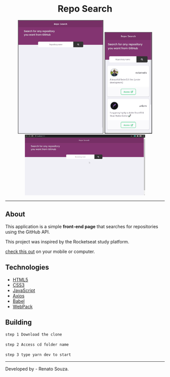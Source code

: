 <h1 align="center">Repo Search</h1>

<div align="center">
   <img src="show/tablet.gif" alt="Tablet" width=270px>
    <img src="show/mobile.gif" alt="Mobile" width=150px>
    <img src="show/desktop.gif" alt="Desktop" width="380px">
</div>

---

##  About

This application is a simple **front-end page** that searches for repositories using the GitHub API.

This project was inspired by the Rocketseat study platform.

[check this out]() on your mobile or computer.

## Technologies

- [HTML5](https://developer.mozilla.org/en-US/docs/Web/Guide/HTML/HTML5)
- [CSS3](https://developer.mozilla.org/en-US/docs/Web/CSS)
- [JavaScript](https://developer.mozilla.org/en-US/docs/Web/JavaScript)
- [Axios](https://github.com/axios/axios)
- [Babel](https://babeljs.io/)
- [WebPack](https://webpack.js.org/)

Building
---

````
step 1 Download the clone

step 2 Access cd folder name

step 3 type yarn dev to start

````
---

Developed by - Renato Souza.
